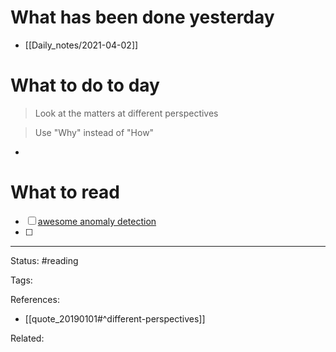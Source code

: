 # What has been done yesterday

- [[Daily_notes/2021-04-02]]

# What to do to day
>Look at the matters at different perspectives

>Use "Why" instead of "How"

- 

# What to read

- [ ] [awesome anomaly detection](https://github.com/hoya012/awesome-anomaly-detection)
- [ ] 



---
Status: #reading

Tags: 

References:
- [[quote_20190101#^different-perspectives]]

Related: 
